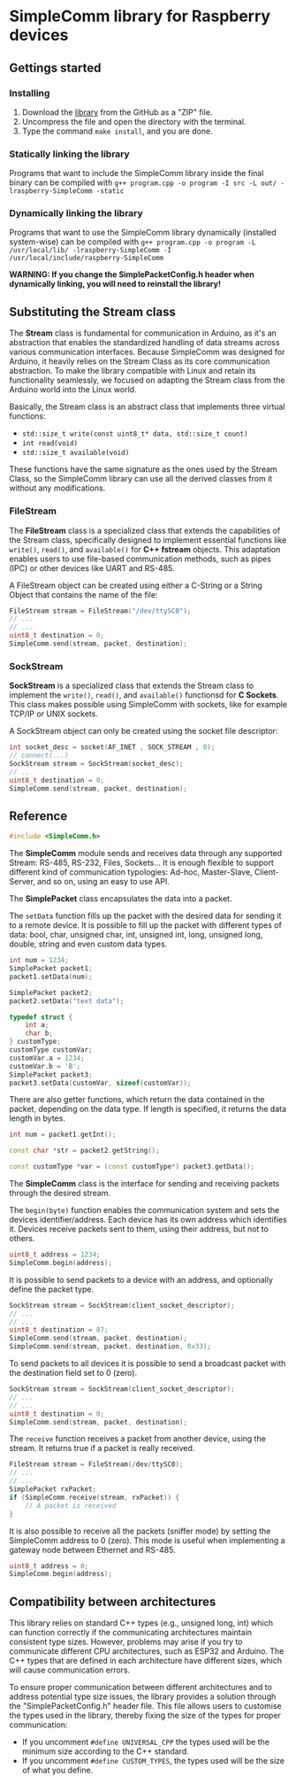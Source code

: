 # SimpleComm library for Raspberry devices

## Gettings started

### Installing
1. Download the [library](http://www.github.com/IndustrialShields/raspberry-SimpleComm.git) from the GitHub as a "ZIP" file.
2. Uncompress the file and open the directory with the terminal.
3. Type the command `make install`, and you are done.

### Statically linking the library
Programs that want to include the SimpleComm library inside the final binary can be compiled with `g++ program.cpp -o program -I src -L out/ -lraspberry-SimpleComm -static`

### Dynamically linking the library

Programs that want to use the SimpleComm library dynamically (installed system-wise) can be compiled with `g++ program.cpp -o program -L /usr/local/lib/ -lraspberry-SimpleComm -I /usr/local/include/raspberry-SimpleComm`

**WARNING: If you change the SimplePacketConfig.h header when dynamically linking, you will need to reinstall the library!**

## Substituting the Stream class
The **Stream** class is fundamental for communication in Arduino, as it's an abstraction that enables the standardized handling of data streams across various communication interfaces. Because SimpleComm was designed for Arduino, it heavily relies on the Stream Class as its core communication abstraction. To make the library compatible with Linux and retain its functionality seamlessly, we focused on adapting the Stream class from the Arduino world into the Linux world.

Basically, the Stream class is an abstract class that implements three virtual functions:
* ```std::size_t write(const uint8_t* data, std::size_t count)```
* ```int read(void)```
* ```std::size_t available(void)```

These functions have the same signature as the ones used by the Stream Class, so the SimpleComm library can use all the derived classes from it without any modifications.

### FileStream
The **FileStream** class is a specialized class that extends the capabilities of the Stream class, specifically designed to implement essential functions like `write()`, `read()`, and `available()` for **C++ fstream** objects. This adaptation enables users to use file-based communication methods, such as pipes (IPC) or other devices like UART and RS-485.

A FileStream object can be created using either a C-String or a String Object that contains the name of the file:
```c++
FileStream stream = FileStream("/dev/ttySC0");
// ...
// ...
uint8_t destination = 0;
SimpleComm.send(stream, packet, destination);
```

### SockStream
**SockStream** is a specialized class that extends the Stream class to implement the `write()`, `read()`, and `available()` functionsd for **C Sockets**. This class makes possible using SimpleComm with sockets, like for example TCP/IP or UNIX sockets.

A SockStream object can only be created using the socket file descriptor:
```c++
int socket_desc = socket(AF_INET , SOCK_STREAM , 0);
// connect(...)
SockStream stream = SockStream(socket_desc);
// ..
uint8_t destination = 0;
SimpleComm.send(stream, packet, destination);
```

## Reference

```c++
#include <SimpleComm.h>
```

The **SimpleComm** module sends and receives data through any supported Stream: RS-485, RS-232, Files, Sockets... It is enough flexible to support different kind of communication typologies: Ad-hoc, Master-Slave, Client-Server, and so on, using an easy to use API. 

The **SimplePacket** class encapsulates the data into a packet.

The `setData` function fills up the packet with the desired data for sending it to a remote device. It is possible to fill up the packet with different types of data: bool, char, unsigned char, int, unsigned int, long, unsigned long, double, string and even custom data types.

```c++
int num = 1234;
SimplePacket packet1;
packet1.setData(num);
```

```c++
SimplePacket packet2;
packet2.setData("text data");
```

```c++
typedef struct {
    int a;
    char b;
} customType;
customType customVar;
customVar.a = 1234;
customVar.b = 'B';
SimplePacket packet3;
packet3.setData(customVar, sizeof(customVar));
```

There are also getter functions, which return the data contained in the packet, depending on the data type. If length is specified, it returns the data length in bytes.

```c++
int num = packet1.getInt();
```

```c++
const char *str = packet2.getString();
```

```c++
const customType *var = (const customType*) packet3.getData();
```

The **SimpleComm** class is the interface for sending and receiving packets through the desired stream.

The `begin(byte)` function enables the communication system and sets the devices identifier/address. Each device has its own address which identifies it. Devices receive packets sent to them, using their address, but not to others.

```c++
uint8_t address = 1234;
SimpleComm.begin(address);
```

It is possible to send packets to a device with an address, and optionally define the packet type.

```c++
SockStream stream = SockStream(client_socket_descriptor);
// ...
// ...
uint8_t destination = 87;
SimpleComm.send(stream, packet, destination);
SimpleComm.send(stream, packet, destination, 0x33);
```

To send packets to all devices it is possible to send a broadcast packet with the destination field set to 0 (zero).

```c++
SockStream stream = SockStream(client_socket_descriptor);
// ...
// ...
uint8_t destination = 0;
SimpleComm.send(stream, packet, destination);
```

The `receive` function receives a packet from another device, using the stream. It returns true if a packet is really received.

```c++
FileStream stream = FileStream(/dev/ttySC0);
// ...
// ...
SimplePacket rxPacket;
if (SimpleComm.receive(stream, rxPacket)) {
    // A packet is received
}
```

It is also possible to receive all the packets (sniffer mode) by setting the SimpleComm address to 0 (zero). This mode is useful when implementing a gateway node between Ethernet and RS-485.

```c++
uint8_t address = 0;
SimpleComm.begin(address);
```

## Compatibility between architectures
This library relies on standard C++ types (e.g., unsigned long, int) which can function correctly if the communicating architectures maintain consistent type sizes. However, problems may arise if you try to communicate different CPU architectures, such as ESP32 and Arduino. The C++ types that are defined in each architecture have different sizes, which will cause communication errors.

To ensure proper communication between different architectures and to address potential type size issues, the library provides a solution through the "SimplePacketConfig.h" header file. This file allows users to customise the types used in the library, thereby fixing the size of the types for proper communication:
* If you uncomment `#define UNIVERSAL_CPP` the types used will be the minimum size according to the C++ standard.
* If you uncomment `#define CUSTOM_TYPES`, the types used will be the size of what you define.
